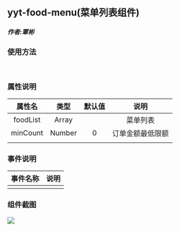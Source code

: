 ## yyt-food-menu(菜单列表组件)

##### 作者:覃彬
### 使用方法

```javascript
	
```

### 属性说明

|  属性名   | 类型 | 默认值 | 说明 |
| :-------: | :--: | :----: | :--: |
| foodList | Array  |       | 菜单列表 |
|  minCount |Number |   0   |订单金额最低限额|
|           |      |        |      |

### 事件说明

| 事件名称 |   说明   |
| :------: | :------: |
|           |      |

### 组件截图
![](https://pic.cwyyt.cn/upload/img/20200429/1028532853_%E5%BE%AE%E4%BF%A1%E6%88%AA%E5%9B%BE_20200429102839.png)